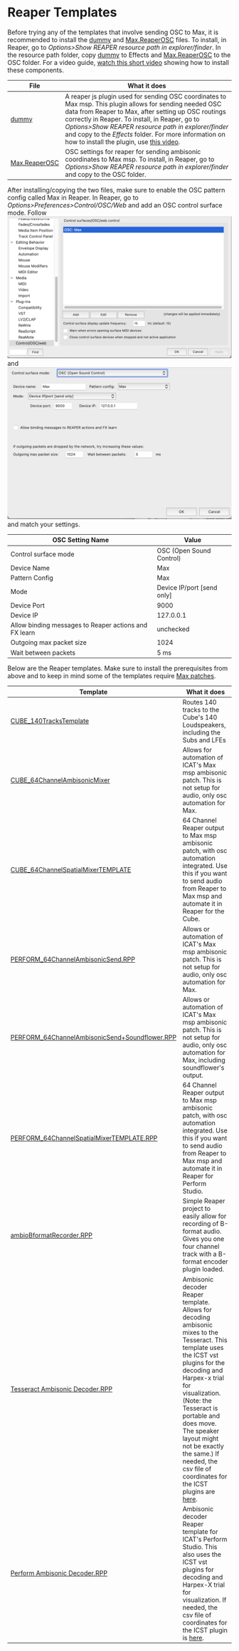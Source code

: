# Reaper Templates

Before trying any of the templates that involve sending OSC to Max, it is recommended to install the [dummy](./dummy) and [Max.ReaperOSC](./Max.ReaperOSC) files. To install, in Reaper, go to _Options>Show REAPER resource path in explorer/finder_. In the resource path folder, copy [dummy](./dummy) to Effects and [Max.ReaperOSC](./Max.ReaperOSC) to the OSC folder. For a video guide, [watch this short video](https://youtu.be/gHyjOB6yF1o) showing how to install these components.

File | What it does
---- | ------------
[dummy](https://github.com/brandflake11/ICAT-Documentation/blob/main/Reaper-Templates/dummy) | A reaper js plugin used for sending OSC coordinates to Max msp. This plugin allows for sending needed OSC data from Reaper to Max, after setting up OSC routings correctly in Reaper. To install, in Reaper, go to _Options>Show REAPER resource path in explorer/finder_ and copy to the _Effects_ folder. For more information on how to install the plugin, use [this video](https://youtu.be/9EegrN-gF5o). 
[Max.ReaperOSC](https://github.com/brandflake11/ICAT-Documentation/blob/main/Reaper-Templates/Max.ReaperOSC) | OSC settings for reaper for sending ambisonic coordinates to Max msp. To install, in Reaper, go to _Options>Show REAPER resource path in explorer/finder_ and copy to the OSC folder.

After installing/copying the two files, make sure to enable the OSC pattern config called Max in Reaper. In Reaper, go to _Options>Preferences>Control/OSC/Web_ and add an OSC control surface mode. Follow ![reaper-install-osc-1](../.imagegit/reaper-install-osc-1.png "") and ![reaper-install-osc-2](../.imagegit/reaper-install-osc-2.png "") and match your settings.

OSC Setting Name | Value
---------------- | -----
Control surface mode | OSC (Open Sound Control)
Device Name | Max
Pattern Config | Max
Mode | Device IP/port [send only]
Device Port | 9000
Device IP | 127.0.0.1
Allow binding messages to Reaper actions and FX learn | unchecked
Outgoing max packet size | 1024
Wait between packets | 5 ms

Below are the Reaper templates. Make sure to install the prerequisites from above and to keep in mind some of the templates require [Max patches](../max-patches).

Template | What it does
-------- | ------------
[CUBE_140TracksTemplate](https://github.com/brandflake11/ICAT-Documentation/blob/main/Reaper-Templates/CUBE_140TracksTemplate.RPP) | Routes 140 tracks to the Cube's 140 Loudspeakers, including the Subs and LFEs
[CUBE_64ChannelAmbisonicMixer](https://github.com/brandflake11/ICAT-Documentation/blob/main/Reaper-Templates/CUBE_64ChannelAmbisonicMixer.RPP) | Allows for automation of ICAT's Max msp ambisonic patch. This is not setup for audio, only osc automation for Max. 
[CUBE_64ChannelSpatialMixerTEMPLATE](https://github.com/brandflake11/ICAT-Documentation/blob/main/Reaper-Templates/CUBE_64ChannelSpatialMixerTEMPLATE.RPP) | 64 Channel Reaper output to Max msp ambisonic patch, with osc automation integrated. Use this if you want to send audio from Reaper to Max msp and automate it in Reaper for the Cube.
[PERFORM_64ChannelAmbisonicSend.RPP](https://github.com/brandflake11/ICAT-Documentation/blob/main/Reaper-Templates/PERFORM_64ChannelAmbisonicSend.RPP) | Allows or automation of ICAT's Max msp ambisonic patch. This is not setup for audio, only osc automation for Max.
[PERFORM_64ChannelAmbisonicSend+Soundflower.RPP](https://github.com/brandflake11/ICAT-Documentation/blob/main/Reaper-Templates/PERFORM_64ChannelAmbisonicSend%2BSoundflower.RPP) | Allows or automation of ICAT's Max msp ambisonic patch. This is not setup for audio, only osc automation for Max, including soundflower's output.
[PERFORM_64ChannelSpatialMixerTEMPLATE.RPP](https://github.com/brandflake11/ICAT-Documentation/blob/main/Reaper-Templates/PERFORM_64ChannelSpatialMixerTEMPLATE.RPP) | 64 Channel Reaper output to Max msp ambisonic patch, with osc automation integrated. Use this if you want to send audio from Reaper to Max msp and automate it in Reaper for Perform Studio.
[ambioBformatRecorder.RPP](https://github.com/brandflake11/ICAT-Documentation/blob/main/Reaper-Templates/ambioBformatRecorder.RPP) | Simple Reaper project to easily allow for recording of B-format audio. Gives you one four channel track with a B-format encoder plugin loaded.
[Tesseract Ambisonic Decoder.RPP](https://github.com/icatimmersive/ICAT-Documentation/blob/main/Reaper-Templates/Tesseract%20Ambisonic%20Decoder.RPP) | Ambisonic decoder Reaper template. Allows for decoding ambisonic mixes to the Tesseract. This template uses the ICST vst plugins for the decoding and Harpex-x trial for visualization. (Note: the Tesseract is portable and does move. The speaker layout might not be exactly the same.) If needed, the csv file of coordinates for the ICST plugins are [here](https://github.com/icatimmersive/ICAT-Documentation/blob/main/Reaper-Templates/tesseract-csv.csv).
[Perform Ambisonic Decoder.RPP](https://github.com/icatimmersive/ICAT-Documentation/blob/main/Reaper-Templates/Perform%20Ambisonic%20Decoder.RPP) | Ambisonic decoder Reaper template for ICAT's Perform Studio. This also uses the ICST vst plugins for decoding and Harpex-X trial for visualization. If needed, the csv file of coordinates for the ICST plugin is [here](https://github.com/icatimmersive/ICAT-Documentation/blob/main/Reaper-Templates/perform-icst-coordinates.csv).

